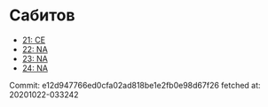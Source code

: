 # Сабитов
- [21: CE](21.md)
- [22: NA](22.md)
- [23: NA](23.md)
- [24: NA](24.md)

Commit: e12d947766ed0cfa02ad818be1e2fb0e98d67f26
 fetched at: 20201022-033242
